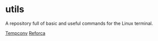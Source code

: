 # utils
A repository full of basic and useful commands for the Linux terminal.

[Tempconv](https://github.com/Gabriel-Lamarth/utils/blob/main/tempconv/TEMPCONV.md)
[Reforca](https://github.com/Gabriel-Lamarth/utils/blob/main/Reforca/REFORCA.md)
